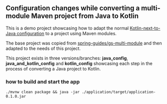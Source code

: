 ## Configuration changes while converting a multi-module Maven project from Java to Kotlin

This is a demo project showcasing how to adapt the normal
[Kotlin-next-to-Java configuration](https://kotlinlang.org/docs/maven.html#compile-kotlin-and-java-sources)
to a project using Maven modules.

The base project was copied from [spring-guides/gs-multi-module](https://github.com/spring-guides/gs-multi-module) and
then adapted to the needs of this project.

This project exists in three versions/branches: **java_config**, **java_and_kotlin_config** and **kotlin_config** showcasing each step in the process of converting a Java project to Kotlin.

### how to build and start the app

```shell
./mvnw clean package && java -jar ./application/target/application-0.1.0.jar
```

